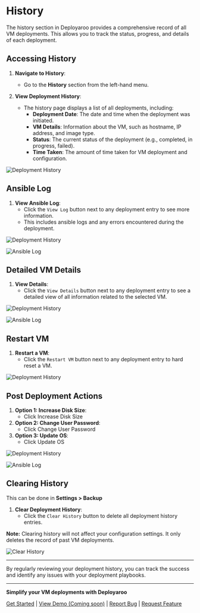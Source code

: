 # History

The history section in Deployaroo provides a comprehensive record of all VM deployments. This allows you to track the status, progress, and details of each deployment.

## Accessing History

1. **Navigate to History**:
   - Go to the **History** section from the left-hand menu.

2. **View Deployment History**:
   - The history page displays a list of all deployments, including:
     - **Deployment Date**: The date and time when the deployment was initiated.
     - **VM Details**: Information about the VM, such as hostname, IP address, and image type.
     - **Status**: The current status of the deployment (e.g., completed, in progress, failed).
     - **Time Taken**: The amount of time taken for VM deployment and configuration.

![Deployment History](../../assets/screenshots/history.png)

## Ansible Log

1. **View Ansible Log**:
   - Click the `View Log` button next to any deployment entry to see more information.
   - This includes ansible logs and any errors encountered during the deployment.

![Deployment History](../../assets/screenshots/history_viewlog.png)

![Ansible Log](../../assets/screenshots/history_ansiblelog.png)

## Detailed VM Details

1. **View Details**:
   - Click the `View Details` button next to any deployment entry to see a detailed view of all information related to the selected VM.

![Deployment History](../../assets/screenshots/history_viewdetails.png)

![Ansible Log](../../assets/screenshots/history_vmdetails.png)

## Restart VM

1. **Restart a VM**:
   - Click the `Restart VM` button next to any deployment entry to hard reset a VM.

![Deployment History](../../assets/screenshots/history_restartvm.png)

## Post Deployment Actions

1. **Option 1: Increase Disk Size**:
   - Click Increase Disk Size
2. **Option 2: Change User Password**:
   - Click Change User Password
3. **Option 3: Update OS**:
   - Click Update OS

![Deployment History](../../assets/screenshots/history_postdeploymentactions_hl.png)

![Ansible Log](../../assets/screenshots/history_postdeploymentactions_changepassword.png)

## Clearing History

This can be done in **Settings > Backup**

1. **Clear Deployment History**:
   - Click the `Clear History` button to delete all deployment history entries.

**Note:** Clearing history will not affect your configuration settings. It only deletes the record of past VM deployments.

![Clear History](../assets/screenshots/backup_restore.png)

---

By regularly reviewing your deployment history, you can track the success and identify any issues with your deployment playbooks.

---

**Simplify your VM deployments with Deployaroo**

[Get Started](getting-started/overview.md) | [View Demo (Coming soon)](#) | [Report Bug](https://github.com/blink-zero/deployaroo/issues) | [Request Feature](https://github.com/blink-zero/deployaroo/issues)
